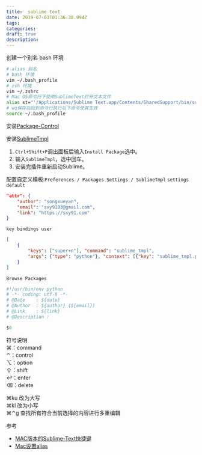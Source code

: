 ```yaml
---
title:  sublime text
date: 2019-07-03T01:36:38.994Z
tags: 
categories:
draft: true
description: 
---
```



创建一个别名
bash 环境
```bash
# alias 别名
# bash 环境
vim ~/.bash_profile
# zsh 环境
vim ~/.zshrc
# Mac OS命令行下使用SublimeText打开文本文件
alias st="'/Applications/Sublime Text.app/Contents/SharedSupport/bin/subl'"
# wq保存后回到命令行执行以下命令使其生效
source ~/.bash_profile
```


安装[Package-Control](https://packagecontrol.io/installation#st3) 

安装[SublimeTmpl](https://github.com/kairyou/SublimeTmpl)

1. `Ctrl+Shift+P`调出面板后输入`Install Package`选中。 
2. 输入`SublimeTmpl`，选中回车。
3. 安装完插件重新启动Sublime。

配置自定义模板:`Preferences / Packages Settings / SublimeTmpl`
`settings default`
```json
"attr": {
    "author": "songxueyan",
    "email": "sxy9103@gmail.com",
    "link": "https://sxy91.com"
}
```

`key bindings user`
```json
[
    {
        "keys": ["super+n"], "command": "sublime_tmpl",
        "args": {"type": "python"}, "context": [{"key": "sublime_tmpl.python"}]
    }
]
```

`Browse Packages`  
```python
#!/usr/bin/env python
# -*- coding: utf-8 -*-
# @Date    : ${date}
# @Author  : ${author} (${email})
# @Link    : ${link}
# @Description : 

$0
```


符号说明  
⌘：command   
⌃：control  
⌥：option  
⇧：shift   
↩：enter   
⌫：delete 

⌘ku 改为大写  
⌘kl 改为小写  
⌘⌃g 查找所有符合当前选择的内容进行多重编辑  


参考  

- [MAC版本的Sublime-Text快捷键](https://www.zhihu.com/question/39190896/answer/117536300)
- [Mac设置alias](https://blog.csdn.net/XIAO_XIAO_C/article/details/73162525)